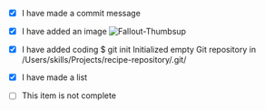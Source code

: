 - [x] I have made a commit message

- [x] I have added an image
![Fallout-Thumbsup](https://github.com/Exp-Communicate-Using-Markdown-Cohort-1/series-communicate-using-markdown-ZatNo7/assets/172629443/9a6cba4c-6ce7-44cf-a6a4-428f53c133bb)

- [x] I have added coding
$ git init
Initialized empty Git repository in /Users/skills/Projects/recipe-repository/.git/

- [x] I have made a list

- [ ] This item is not complete
